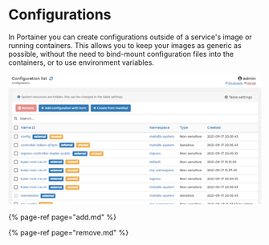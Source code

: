 # Configurations

In Portainer you can create configurations outside of a service's image or running containers. This allows you to keep your images as generic as possible, without the need to bind-mount configuration files into the containers, or to use environment variables.

![The Configurations interface](../../../.gitbook/assets/2.9-configurations-splash.png)

{% page-ref page="add.md" %}

{% page-ref page="remove.md" %}

